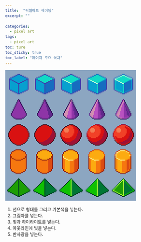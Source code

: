 ```yaml
---
title:  "픽셀아트 쉐이딩"
excerpt: ""

categories:
  - pixel art
tags:
  - pixel art
toc: ture
toc_sticky: true
toc_label: "페이지 주요 목차"
---
```


![pixel shading](/assets/images/pixel_art/pixel_shading3x.png)


1. 선으로 형태를 그리고 기본색을 넣는다.
2. 그림자를 넣는다.
3. 빛과 하이라이트를 넣는다.
4. 아웃라인에 빛을 넣는다.
5. 반사광을 넣는다.
